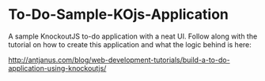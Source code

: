 To-Do-Sample-KOjs-Application
=============================

A sample KnockoutJS to-do application with a neat UI.
Follow along with the tutorial on how to create this application and what the logic behind is here:

http://antjanus.com/blog/web-development-tutorials/build-a-to-do-application-using-knockoutjs/
